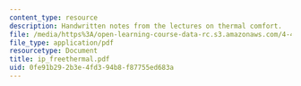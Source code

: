 ```yaml
---
content_type: resource
description: Handwritten notes from the lectures on thermal comfort.
file: /media/https%3A/open-learning-course-data-rc.s3.amazonaws.com/4-411-building-technology-laboratory-spring-2004/0fe91b292b3e4fd394b8f87755ed683a_ip_freethermal.pdf
file_type: application/pdf
resourcetype: Document
title: ip_freethermal.pdf
uid: 0fe91b29-2b3e-4fd3-94b8-f87755ed683a
---
```


